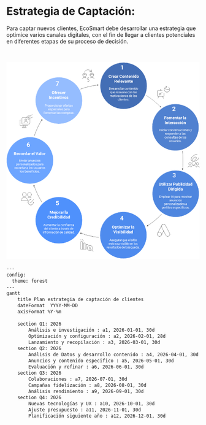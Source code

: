 # Estrategia de Captación:

<p class="texto-justificado">
Para captar nuevos clientes, EcoSmart debe desarrollar una estrategia que optimice varios canales digitales, con el fin de llegar a clientes potenciales en diferentes etapas de su proceso de decisión.
</p>
</br>

![alt text](image-3.png)

```mermaid
---
config:
  theme: forest
---
gantt
    title Plan estrategia de captación de clientes
    dateFormat  YYYY-MM-DD
    axisFormat %Y-%m

    section Q1: 2026
        Análisis e investigación : a1, 2026-01-01, 30d
        Optimización y configuración : a2, 2026-02-01, 28d
        Lanzamiento y recopilación : a3, 2026-03-01, 30d
    section Q2: 2026 
        Análisis de Datos y desarrollo contenido : a4, 2026-04-01, 30d
        Anuncios y contenido especifico : a5, 2026-05-01, 30d
        Evaluación y refinar : a6, 2026-06-01, 30d
    section Q3: 2026 
        Colaboraciones : a7, 2026-07-01, 30d
        Campañas fidelización : a8, 2026-08-01, 30d
        Análisis rendimiento : a9, 2026-09-01, 30d
    section Q4: 2026 
        Nuevas tecnologías y UX : a10, 2026-10-01, 30d
        Ajuste presupuesto : a11, 2026-11-01, 30d
        Planificación siguiente año : a12, 2026-12-01, 30d
```